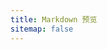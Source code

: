 ```yaml
---
title: Markdown 预览
sitemap: false
---
```

<div class="split-view">
  <div id="container"></div>
  <fluent-card class="perview-card markdown-body monaco-component">
    <div id="perview"></div>
  </fluent-card>
</div>

<script type="module" data-pjax>
  import { provideFluentDesignSystem, fluentCard, baseLayerLuminance, StandardLuminance } from "https://cdn.jsdelivr.net/npm/@fluentui/web-components/+esm";
  provideFluentDesignSystem().register(fluentCard());
  import { Marked } from "https://cdn.jsdelivr.net/npm/marked/+esm";
  import { markedHighlight } from "https://cdn.jsdelivr.net/npm/marked-highlight/+esm";
  import { HighlightJS as hljs } from "https://cdn.jsdelivr.net/npm/highlight.js/+esm";
  const marked = new Marked(
    markedHighlight({
      langPrefix: "hljs language-",
      highlight(code, lang, info) {
        const language = hljs.getLanguage(lang) ? lang : "plaintext";
        return hljs.highlight(code, { language }).value;
      }
    })
  );
  import * as monaco from "https://cdn.jsdelivr.net/npm/monaco-editor/+esm";
  const editor = monaco.editor.create(document.getElementById("container"), {
    value: "# Markdown Editor",
    language: "markdown",
    automaticLayout: true,
    fontFamily: "'Cascadia Code NF', 'Cascadia Code PL', 'Cascadia Code', Consolas, 'Courier New', monospace",
    fontLigatures: "ligatures",
    minimap: {
      enabled: false
    },
    padding: {
      bottom: 4,
      top: 4
    },
    smoothScrolling: true
  });
  if (typeof matchMedia === "function") {
    const scheme = window.matchMedia("(prefers-color-scheme: dark)");
    if (typeof scheme !== "undefined") {
      scheme.addListener(e => {
        monaco.editor.setTheme(e.matches ? "vs-dark" : "vs");
        baseLayerLuminance.withDefault(e.matches ? StandardLuminance.DarkMode : StandardLuminance.LightMode)
      });
      if (scheme.matches) {
        monaco.editor.setTheme("vs-dark");
        baseLayerLuminance.withDefault(StandardLuminance.DarkMode);
      }
    }
  }
  const perview = document.getElementById("perview");
  editor.onDidChangeModelContent(event => perviewMarkdown());
  perviewMarkdown();
  function perviewMarkdown() {
    const value = editor.getValue();
    try {
      perview.innerHTML = marked.parse(value);
    }
    catch (ex) {
      console.error(ex);
      perview.innerText = value;
    }
  }
</script>

<style>
  @import 'https://cdn.jsdelivr.net/npm/github-markdown-css';

  div.split-view {
    width: 100%;
    height: 100%;
    display: flex;
    gap: 1rem;
  }

  div.split-view #container {
    display: block;
    contain: content;
    width: 50%;
    min-height: 400px;
    box-sizing: border-box;
    background: var(--fill-color);
    color: var(--neutral-foreground-rest);
    border: calc(var(--stroke-width)* 1px) solid var(--neutral-stroke-layer-rest);
    border-radius: calc(var(--layer-corner-radius)* 1px);
    box-shadow: var(--elevation-shadow-card-rest);
  }

  div.split-view .perview-card {
    flex: 1;
    height: auto;
    padding: 16px;
    background: var(--vscode-editor-background);
  }

  @media (max-width: 767px) {
    div.split-view {
      flex-direction: column;
    }

    div.split-view #container {
      width: 100%;
      height: 50%;
    }
  }
</style>